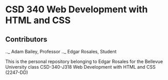 # CSD 340 Web Development with HTML and CSS

## Contributors

.._ Adam Bailey, Professor
.._ Edgar Rosales, Student

This is the personal repository belonging to Edgar Rosales for the Bellevue University class CSD-340-J318 Web Development with HTML and CSS (2247-DD)
